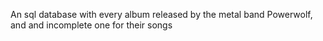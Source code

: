 An sql database with every album released by the metal band Powerwolf, and and incomplete one for their songs
